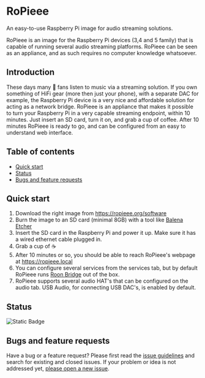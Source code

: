 # RoPieee
An easy-to-use Raspberry Pi image for audio streaming solutions.

RoPieee is an image for the Raspberry Pi devices (3,4 and 5 family) that is capable of running several audio streaming platforms. RoPieee can be seen as an appliance, and as such requires no computer knowledge whatsoever.

## Introduction

These days many :musical_note: fans listen to music via a streaming solution. If you own something of HiFi gear (more then just your phone), with a separate DAC for example, the Raspberry Pi device is a very nice and affordable solution for acting as a network bridge.
RoPieee is an appliance that makes it possible to turn your Raspberry Pi in a very capable streaming endpoint, within 10 minutes. Just insert an SD card, turn it on, and grab a cup of coffee. After 10 minutes RoPieee is ready to go, and can be configured from an easy to understand web interface. 

## Table of contents

- [Quick start](#quick-start)
- [Status](#status)
- [Bugs and feature requests](#bugs-and-feature-requests)

## Quick start

1. Download the right image from https://ropieee.org/software
2. Burn the image to an SD card (minimal 8GB) with a tool like [Balena Etcher](https://etcher.balena.io/)
3. Insert the SD card in the Raspberry Pi and power it up. Make sure it has a wired ethernet cable plugged in.
4. Grab a cup of :coffee:
5. After 10 minutes or so, you should be able to reach RoPieee's webpage at https://ropieee.local
6. You can configure several services from the services tab, but by default RoPieee runs [Roon Bridge](https://roonlabs.com) out of the box.
7. RoPieee supports several audio HAT's that can be configured on the audio tab. USB Audio, for connecting USB DAC's, is enabled by default.

## Status

![Static Badge](https://img.shields.io/badge/version-2025.06.2-blue)

## Bugs and feature requests

Have a bug or a feature request? Please first read the [issue guidelines](https://github.com/RoPieee/RoPieee/blob/main/CONTRIBUTING.md#using-the-issue-tracker) and search for existing and closed issues. If your problem or idea is not addressed yet, [please open a new issue](https://github.com/RoPieee/RoPieee/issues/new/choose).






